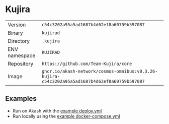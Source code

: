 # Kujira

| | |
|---|---|
|Version|`c54c3202a95a5ad1687b4d62ef8a60759b597087`|
|Binary|`kujirad`|
|Directory|`.kujira`|
|ENV namespace|`KUJIRAD`|
|Repository|`https://github.com/Team-Kujira/core`|
|Image|`ghcr.io/akash-network/cosmos-omnibus:v0.3.26-kujira-c54c3202a95a5ad1687b4d62ef8a60759b597087`|

## Examples

- Run on Akash with the [example deploy.yml](./deploy.yml)
- Run locally using the [example docker-compose.yml](./docker-compose.yml)
